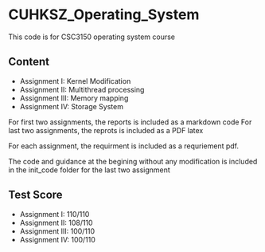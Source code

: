 # CUHKSZ_Operating_System
This code is for CSC3150 operating system course 

## Content 
- Assignment I: Kernel Modification
- Assignment II: Multithread processing
- Assignment III: Memory mapping
- Assignment IV: Storage System

For first two assignments, the reports is included as a markdown code
For last two assignments, the reprots is included as a PDF latex

For each assignment, the requirment is included as a requriement pdf.

The code and guidance at the begining without any modification is included in the init_code folder for the last two assignment

## Test Score
- Assignment I: 110/110
- Assignment II: 108/110
- Assignment III: 100/110
- Assignment IV: 100/110

